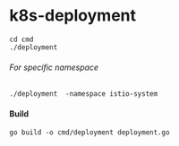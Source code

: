 # k8s-deployment

```
cd cmd
./deployment
```


###### For specific namespace 
```
./deployment  -namespace istio-system
```

#### Build
```
go build -o cmd/deployment deployment.go  
```
